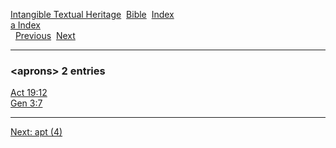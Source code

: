 [Intangible Textual Heritage](../../index)  [Bible](../index) 
[Index](index)   
[a Index](_a_)  
  [Previous](c00649)  [Next](c00651) 

------------------------------------------------------------------------

### &lt;aprons&gt; 2 entries

[Act 19:12](../kjv/act019.htm#012)  
[Gen 3:7](../kjv/gen003.htm#007)  

------------------------------------------------------------------------

[Next: apt (4)](c00651)
